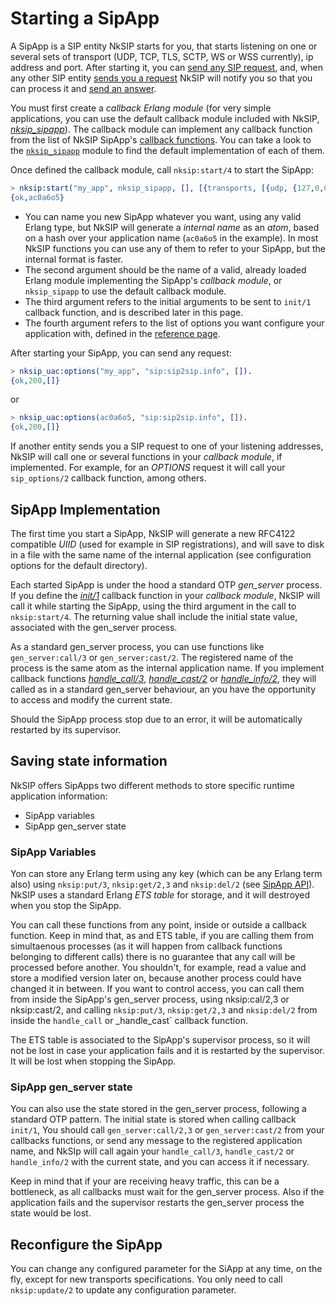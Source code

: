 # Starting a SipApp

A SipApp is a SIP entity NkSIP starts for you, that starts listening on one or several sets of transport (UDP, TCP, TLS, SCTP, WS or WSS currently), ip address and port. After starting it, you can [send any SIP request](sending_requests.md), and, when any other SIP entity [sends you a request](receiving_requests.md) NkSIP will notify you so that you can process it and [send an answer](sending_responses.md).

You must first create a _callback Erlang module_ (for very simple applications, you can use the default callback module included with NkSIP, [_nksip_sipapp_](../../src/nksip_sipapp.erl)). The callback module can implement any callback function from the list of NkSIP SipApp's [callback functions](../reference/callback_functions.md). You can take a look to the [`nksip_sipapp`](../../src/nksip_sipapp.erl) module to find the default implementation of each of them.

Once defined the callback module, call `nksip:start/4` to start the SipApp:
```erlang
> nksip:start("my_app", nksip_sipapp, [], [{transports, [{udp, {127,0,0,1}, 5060}]}]).
{ok,ac0a6o5}
```

* You can name you new SipApp whatever you want, using any valid Erlang type, but NkSIP will generate a _internal name_ as an _atom_, based on a hash over your application name (`ac0a6o5` in the example). In most NkSIP functions you can use any of them to refer to your SipApp, but the internal format is faster.
* The second argument should be the name of a valid, already loaded Erlang module implementing the SipApp's _callback module_, or `nksip_sipapp` to use the default callback module.
* The third argument refers to the initial arguments to be sent to `init/1` callback function, and is described later in this page.
* The fourth argument refers to the list of options you want configure your application with, defined in the [reference page](../reference/configuration.md).

After starting your SipApp, you can send any request:
```erlang
> nksip_uac:options("my_app", "sip:sip2sip.info", []).
{ok,200,[]}
```

or 

```erlang
> nksip_uac:options(ac0a6o5, "sip:sip2sip.info", []).
{ok,200,[]}
```

If another entity sends you a SIP request to one of your listening addresses, NkSIP will call one or several functions in your _callback module_, if implemented. For example, for an _OPTIONS_ request it will call your `sip_options/2` callback function, among others.


## SipApp Implementation

The first time you start a SipApp, NkSIP will generate a new RFC4122 compatible _UIID_ (used for example in SIP registrations), and will save to disk in a file with the same name of the internal application (see configuration options for the default directory).

Each started SipApp is under the hood a standard OTP _gen&#95;server_ process. If you define the [_init/1_](../reference/callback_functions.md#init1) callback function in your _callback module_, NkSIP will call it while starting the SipApp, using the third argument in the call to `nksip:start/4`. The returning value shall include the initial state value, associated with the gen_server process.

As a standard gen_server process, you can use functions like `gen_server:call/3` or `gen_server:cast/2`. The registered name of the process is the same atom as the internal application name. If you implement callback functions [_handle_call/3_](../reference/callback_functions.md#handle_call3), [_handle_cast/2_](../reference/callback_functions.md#handle_cast2) or [_handle_info/2_](../reference/callback_functions.md#handle_info2), they will called as in a standard gen_server behaviour, an you have the opportunity to access and modify the current state.

Should the SipApp process stop due to an error, it will be automatically restarted by its supervisor.


## Saving state information

NkSIP offers SipApps two different methods to store specific runtime application information:
* SipApp variables
* SipApp gen_server state

### SipApp Variables
Yon can store any Erlang term using any key (which can be any Erlang term also) using `nksip:put/3`, `nksip:get/2,3` and `nksip:del/2` (see [SipApp API](../reference/sipapp_api.md)). NkSIP uses a standard Erlang _ETS table_ for storage, and it will destroyed when you stop the SipApp.

You can call these functions from any point, inside or outside a callback function. Keep in mind that, as and ETS table, if you are calling them from simultaenous processes (as it will happen from callback functions belonging to different calls) there is no guarantee that any call will be processed before another. You shouldn't, for example, read a value and store a modified version later on, because another process could have changed it in between. If you want to control access, you can call them from inside the SipApp's gen_server process, using nksip:cal/2,3 or nksip:cast/2, and calling `nksip:put/3`, `nksip:get/2,3` and `nksip:del/2` from inside the `handle_call` or _handle_cast` callback function.

The ETS table is associated to the SipApp's supervisor process, so it will not be lost in case your application fails and it is restarted by the supervisor. It will be lost when stopping the SipApp.


### SipApp gen_server state
You can also use the state stored in the gen_server process, following a standard OTP pattern. The initial state is stored when calling callback `init/1`, You should call `gen_server:call/2,3` or `gen_server:cast/2` from your callbacks functions, or send any message to the registered application name, and NkSIp will call again your `handle_call/3`, `handle_cast/2` or `handle_info/2` with the current state, and you can access it if necessary.

Keep in mind that if your are receiving heavy traffic, this can be a bottleneck, as all callbacks must wait for the gen_server process. Also if the application fails and the supervisor restarts the gen_server process the state would be lost.


## Reconfigure the SipApp

You can change any configured parameter for the SiApp at any time, on the fly, except for new transports specifications. You only need to call `nksip:update/2` to update any configuration parameter.
